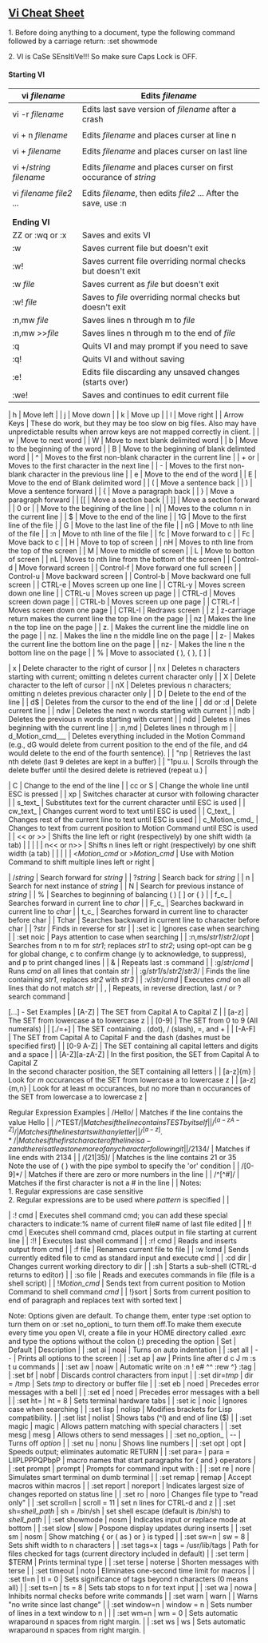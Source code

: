 ## [Vi Cheat Sheet](http://www.lagmonster.org/docs/vi2.html)

1\. Before doing anything to a document, type the following command followed by a carriage return: :set showmode

2\. VI is CaSe SEnsItiVe!!! So make sure Caps Lock is OFF.

#### **Starting VI** 

| vi _filename_             | Edits _filename_                                                  |
| ------------------------- | ----------------------------------------------------------------- |
| vi -r _filename_          | Edits last save version of _filename_ after a crash               |
|                           |                                                                   |
| vi + n _filename_         | Edits _filename_ and places curser at line n                      |
|                           |                                                                   |
| vi + _filename_           | Edits _filename_ and places curser on last line                   |
|                           |                                                                   |
| vi +/_string_ _filename_  | Edits _filename_ and places curser on first occurance of _string_ |   |
|                           |                                                                   |   |
| vi _filename_ _file2_ ... | Edits _filename_, then edits _file2_ ... After the save, use :n   |
|                           |                                                                   |
|                           |                                                                   |
| **Ending VI**             |                                                                   |
| ZZ or :wq or :x           | Saves and exits VI                                                |
| :w                        | Saves current file but doesn't exit                               |
| :w!                       | Saves current file overriding normal checks but doesn't exit      |
| :w _file_                 | Saves current as _file_ but doesn't exit                          |
| :w! _file_                | Saves to _file_ overriding normal checks but doesn't exit         |
| :n,mw _file_              | Saves lines n through m to _file_                                 |
| :n,mw >>_file_            | Saves lines n through m to the end of _file_                      |
| :q                        | Quits VI and may prompt if you need to save                       |
| :q!                       | Quits VI and without saving                                       |
| :e!                       | Edits file discarding any unsaved changes (starts over)           |
| :we!                      | Saves and continues to edit current file                          |

| h | Move left |
| j | Move down |
| k | Move up |
| l | Move right |
| Arrow Keys | These do work, but they may be too slow on big files. Also may have unpredictable results when arrow keys are not mapped correctly in client. |
| w | Move to next word |
| W | Move to next blank delimited word |
| b | Move to the beginning of the word |
| B | Move to the beginning of blank delimted word |
| ^ | Moves to the first non-blank character in the current line |
| \+ or  | Moves to the first character in the next line |
| - | Moves to the first non-blank character in the previous line |
| e | Move to the end of the word |
| E | Move to the end of Blank delimited word |
| ( | Move a sentence back |
| ) | Move a sentence forward |
| { | Move a paragraph back |
| } | Move a paragraph forward |
| [[ | Move a section back |
| ]] | Move a section forward |
| 0 or | | Move to the begining of the line |
| n| | Moves to the column n in the current line |
| $ | Move to the end of the line |
| 1G | Move to the first line of the file |
| G | Move to the last line of the file |
| nG | Move to nth line of the file |
| :n | Move to nth line of the file |
| fc | Move forward to c |
| Fc | Move back to c |
| H | Move to top of screen |
| nH | Moves to nth line from the top of the screen |
| M | Move to middle of screen |
| L | Move to botton of screen |
| nL | Moves to nth line from the bottom of the screen |
| Control-d | Move forward screen |
| Control-f | Move forward one full screen |
| Control-u | Move backward screen |
| Control-b | Move backward one full screen |
| CTRL-e | Moves screen up one line |
| CTRL-y | Moves screen down one line |
| CTRL-u | Moves screen up page |
| CTRL-d | Moves screen down page |
| CTRL-b | Moves screen up one page |
| CTRL-f | Moves screen down one page |
| CTRL-I | Redraws screen |
| z  | z-carriage return makes the current line the top line on the page |
| nz  | Makes the line n the top line on the page |
| z. | Makes the current line the middle line on the page |
| nz. | Makes the line n the middle line on the page |
| z- | Makes the current line the bottom line on the page |
| nz- | Makes the line n the bottom line on the page |
| % | Move to associated ( ), { }, [ ] |

| x | Delete character to the right of cursor |
| nx | Deletes n characters starting with current; omitting n deletes current character only |
| X | Delete character to the left of cursor |
| nX | Deletes previous n characters; omitting n deletes previous character only |
| D | Delete to the end of the line |
| d$ | Deletes from the cursor to the end of the line |
| dd or :d | Delete current line |
| ndw | Deletes the next n words starting with current |
| ndb | Deletes the previous n words starting with current |
| ndd | Deletes n lines beginning with the current line |
| :n,md | Deletes lines n through m |
| d_Motion_cmd___ | Deletes everything included in the Motion Command (e.g., dG would delete from current position to the end of the file, and d4 would delete to the end of the fourth sentence).  |
| "np | Retrieves the last nth delete (last 9 deletes are kept in a buffer) |
| "1pu.u. | Scrolls through the delete buffer until the desired delete is retrieved (repeat u.) |

| C | Change to the end of the line |
| cc or S | Change the whole line until ESC is pressed |
| xp | Switches character at cursor with following character |
| s_text_ | Substitutes text for the current character until ESC is used |
| cw_text_ | Changes current word to text until ESC is used |
| C_text_ | Changes rest of the current line to text until ESC is used |
| c_Motion_cmd_ | Changes to text from current position to Motion Command until ESC is used |
| << or >> | Shifts the line left or right (respectively) by one shift width (a tab) |
|  | |
| n<< or n>> | Shifts n lines left or right (respectively) by one shift width (a tab) |
|  | |
| <_Motion_cmd_ or >_Motion_cmd_ | Use with Motion Command to shift multiple lines left or right |

| /_string_ | Search forward for _string_ |
| ?_string_ | Search back for _string_ |
| n | Search for next instance of _string_ |
| N | Search for previous instance of _string_ |
| % | Searches to beginning of balancing ( ) [ ] or { } |
| f_c_ | Searches forward in current line to _char_ |
| F_c_ | Searches backward in current line to _char_ |
| t_c_ | Searches forward in current line to character before char |
| Tchar | Searches backward in current line to character before char |
| ?str | Finds in reverse for str |
| :set ic | Ignores case when searching |
| :set noic | Pays attention to case when searching |
| :n,ms/_str1_/_str2_/_opt_ | Searches from n to m for _str1_; replaces _str1_ to _str2_; using opt-opt can be g for global change, c to confirm change (y to acknowledge,  to suppress), and p to print changed lines |
| & | Repeats last :s command |
| :g/_str_/_cmd_ | Runs _cmd_ on all lines that contain _str_ |
| :g/_str1_/s/_str2_/_str3_/ | Finds the line containing _str1_, replaces _str2_ with _str3_ |
| :v/_str_/_cmd_ | Executes _cmd_ on all lines that do not match _str_ |
| , | Repeats, in reverse direction, last / or ? search command |

[...] - Set Examples
| [A-Z] | The SET from Capital A to Capital Z |
| [a-z] | The SET from lowercase a to lowercase z |
| [0-9] | The SET from 0 to 9 (All numerals) |
| [./=+] | The SET containing . (dot), / (slash), =, and + |
| [-A-F] | The SET from Capital A to Capital F and the dash (dashes must be specified first) |
| [0-9 A-Z] | The SET containing all capital letters and digits and a space |
| [A-Z][a-zA-Z] | In the first position, the SET from Capital A to Capital Z  
In the second character position, the SET containing all letters |
| [a-z]{m} | Look for _m_ occurances of the SET from lowercase a to lowercase z |
| [a-z]{m,n} | Look for at least m occurances, but no more than n occurances of the SET from lowercase a to lowercase z |

Regular Expression Examples
| /Hello/ | Matches if the line contains the value Hello |
| /^TEST$/ | Matches if the line contains TEST by itself |
| /^[a-zA-Z]/ | Matches if the line starts with any letter |
| /^[a-z].*/ | Matches if the first character of the line is a-z and there is at least one more of any character following it |
| /2134$/ | Matches if line ends with 2134 |
| /(21|35)/ | Matches is the line contains 21 or 35  
Note the use of ( ) with the pipe symbol to specify the 'or' condition |
| /[0-9]*/ | Matches if there are zero or more numbers in the line |
| /^[^#]/ | Matches if the first character is not a # in the line |
| Notes:  
1\. Regular expressions are case sensitive  
2\. Regular expressions are to be used where _pattern_ is specified |  |

| :! cmd | Executes shell command cmd; you can add these special characters to indicate:% name of current file# name of last file edited |
| !! cmd | Executes shell command cmd, places output in file starting at current line |
| :!! | Executes last shell command |
| :r! cmd | Reads and inserts output from cmd |
| :f file | Renames current file to file |
| :w !cmd | Sends currently edited file to cmd as standard input and execute cmd |
| :cd dir | Changes current working directory to dir |
| :sh | Starts a sub-shell (CTRL-d returns to editor) |
| :so file | Reads and executes commands in file (file is a shell script) |
| !_Motion_cmd_ | Sends text from current position to Motion Command to shell command _cmd_ |
| !}sort | Sorts from current position to end of paragraph and replaces text with sorted text |

Note: Options given are default. To change them, enter type :set option to turn them on or :set no_optioni_ to turn them off.To make them execute every time you open VI, create a file in your HOME directory called .exrc and type the options without the colon (:) preceding the option
| Set | Default | Description |
| :set ai | noai | Turns on auto indentation |
| :set all | \-- | Prints all options to the screen |
| :set ap | aw | Prints line after d c J m :s t u commands |
| :set aw | noaw | Automatic write on :n ! e# ^^ :rew ^} :tag |
| :set bf | nobf | Discards control characters from input |
| :set dir=_tmp_ | dir = /tmp | Sets _tmp_ to directory or buffer file |
| :set eb | noed | Precedes error messages with a bell |
| :set ed | noed | Precedes error messages with a bell |
| :set ht= | ht = 8 | Sets terminal hardware tabs |
| :set ic | noic | Ignores case when searching |
| :set lisp | nolisp | Modifies brackets for Lisp compatibility. |
| :set list | nolist | Shows tabs (^l) and end of line ($) |
| :set magic | magic | Allows pattern matching with special characters |
| :set mesg  | mesg | Allows others to send messages |
| :set no_option_ | \-- | Turns off _option_ |
| :set nu | nonu | Shows line numbers |
| :set opt | opt | Speeds output; eliminates automatic RETURN |
| :set para= | para = LIlPLPPPQPbpP | macro names that start paragraphs for { and } operators |
| :set prompt | prompt | Prompts for command input with : |
| :set re | nore | Simulates smart terminal on dumb terminal |
| :set remap | remap | Accept macros within macros |
| :set report | noreport | Indicates largest size of changes reported on status line |
| :set ro | noro | Changes file type to "read only" |
| :set scroll=n | scroll = 11 | set n lines for CTRL-d and z |
| :set sh=_shell_path_ | sh = /bin/sh | set shell escape (default is /bin/sh) to _shell_path_ |
| :set showmode | nosm | Indicates input or replace mode at bottom |
| :set slow | slow | Pospone display updates during inserts |
| :set sm | nosm | Show matching { or ( as ) or } is typed |
| :set sw=n | sw = 8 | Sets shift width to n characters |
| :set tags=x | tags = /usr/lib/tags | Path for files checked for tags (current directory included in default) |
| :set term | $TERM | Prints terminal type |
| :set terse | noterse | Shorten messages with terse |
| :set timeout | noto | Eliminates one-second time limit for macros |
| :set tl=n | tl = 0 | Sets significance of tags beyond n characters (0 means all) |
| :set ts=n | ts = 8 | Sets tab stops to n for text input |
| :set wa | nowa | Inhibits normal checks before write commands |
| :set warn | warn |  | Warns "no write since last change" |
| :set window=n | window = n | Sets number of lines in a text window to n |  |
| :set wm=n | wm = 0 | Sets automatic wraparound n spaces from right margin. |
| :set ws | ws | Sets automatic wraparound n spaces from right margin. |  


